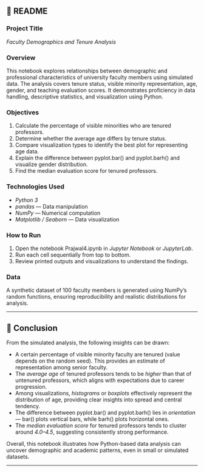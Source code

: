 
## 🧾 README

### Project Title

*Faculty Demographics and Tenure Analysis*

### Overview

This notebook explores relationships between demographic and professional characteristics of university faculty members using simulated data. The analysis covers tenure status, visible minority representation, age, gender, and teaching evaluation scores.
It demonstrates proficiency in data handling, descriptive statistics, and visualization using Python.

### Objectives

1. Calculate the percentage of visible minorities who are tenured professors.
2. Determine whether the average age differs by tenure status.
3. Compare visualization types to identify the best plot for representing age data.
4. Explain the difference between pyplot.bar() and pyplot.barh() and visualize gender distribution.
5. Find the median evaluation score for tenured professors.

### Technologies Used

* *Python 3*
* *pandas* — Data manipulation
* *NumPy* — Numerical computation
* *Matplotlib / Seaborn* — Data visualization

### How to Run

1. Open the notebook Prajwal4.ipynb in *Jupyter Notebook* or *JupyterLab*.
2. Run each cell sequentially from top to bottom.
3. Review printed outputs and visualizations to understand the findings.

### Data

A synthetic dataset of 100 faculty members is generated using NumPy’s random functions, ensuring reproducibility and realistic distributions for analysis.

---

## 🧩 Conclusion

From the simulated analysis, the following insights can be drawn:

* A certain percentage of visible minority faculty are tenured (value depends on the random seed).
  This provides an estimate of representation among senior faculty.
* The *average age* of tenured professors tends to be *higher* than that of untenured professors, which aligns with expectations due to career progression.
* Among visualizations, *histograms* or *boxplots* effectively represent the distribution of age, providing clear insights into spread and central tendency.
* The difference between pyplot.bar() and pyplot.barh() lies in *orientation* — bar() plots vertical bars, while barh() plots horizontal ones.
* The *median evaluation score* for tenured professors tends to cluster around *4.0–4.5*, suggesting consistently strong performance.

Overall, this notebook illustrates how Python-based data analysis can uncover demographic and academic patterns, even in small or simulated datasets.

---
